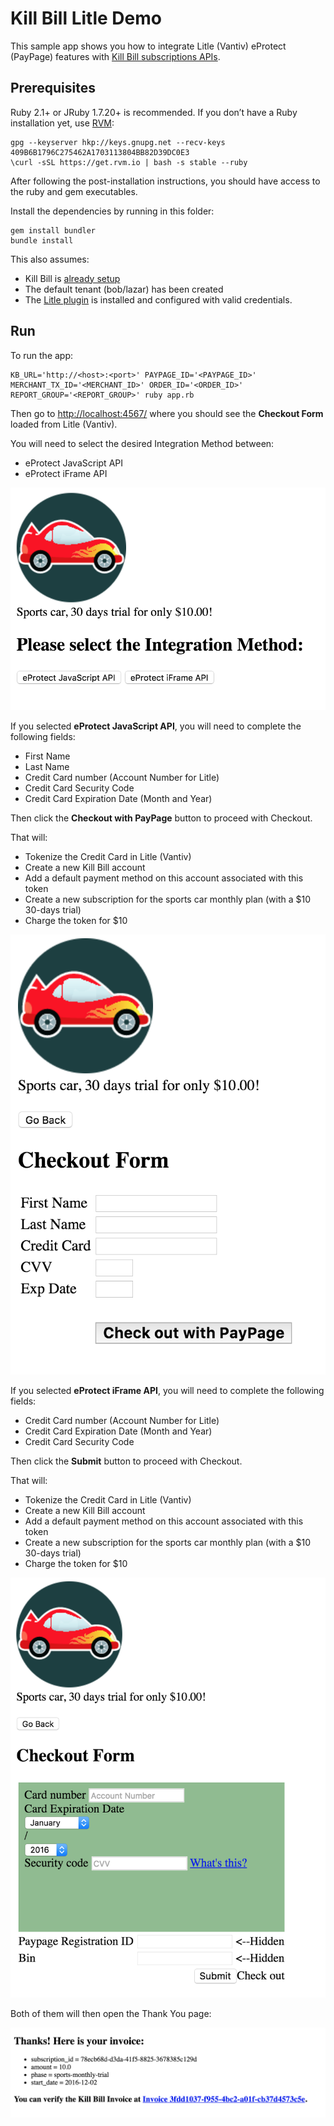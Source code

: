 Kill Bill Litle Demo
====================

This sample app shows you how to integrate Litle (Vantiv) eProtect (PayPage) features with [Kill Bill subscriptions APIs](http://docs.killbill.io/0.16/userguide_subscription.html).

Prerequisites
-------------

Ruby 2.1+ or JRuby 1.7.20+ is recommended. If you don’t have a Ruby installation yet, use [RVM](https://rvm.io/rvm/install):

```
gpg --keyserver hkp://keys.gnupg.net --recv-keys 409B6B1796C275462A1703113804BB82D39DC0E3
\curl -sSL https://get.rvm.io | bash -s stable --ruby
```

After following the post-installation instructions, you should have access to the ruby and gem executables.

Install the dependencies by running in this folder:

```
gem install bundler
bundle install
```

This also assumes:

* Kill Bill is [already setup](http://docs.killbill.io/0.16/getting_started.html)
* The default tenant (bob/lazar) has been created
* The [Litle plugin](https://github.com/killbill/killbill-litle-plugin) is installed and configured with valid credentials.

Run
---

To run the app:

```
KB_URL='http://<host>:<port>' PAYPAGE_ID='<PAYPAGE_ID>' MERCHANT_TX_ID='<MERCHANT_ID>' ORDER_ID='<ORDER_ID>' REPORT_GROUP='<REPORT_GROUP>' ruby app.rb

```

Then go to [http://localhost:4567/](http://localhost:4567/) where you should see the **Checkout Form** loaded from Litle (Vantiv).

You will need to select the desired Integration Method between:
* eProtect JavaScript API
* eProtect iFrame API

![Integration method](./integrationMethods.png)

If you selected **eProtect JavaScript API**, you will need to complete the following fields:

* First Name
* Last Name
* Credit Card number (Account Number for Litle)
* Credit Card Security Code
* Credit Card Expiration Date (Month and Year)

Then click the **Checkout with PayPage** button to proceed with Checkout.

That will:

* Tokenize the Credit Card in Litle (Vantiv)
* Create a new Kill Bill account
* Add a default payment method on this account associated with this token
* Create a new subscription for the sports car monthly plan (with a $10 30-days trial)
* Charge the token for $10

![Checkout Form](./image1_eProtect.png)

If you selected **eProtect iFrame API**, you will need to complete the following fields:
* Credit Card number (Account Number for Litle)
* Credit Card Expiration Date (Month and Year)
* Credit Card Security Code

Then click the **Submit** button to proceed with Checkout.

That will:

* Tokenize the Credit Card in Litle (Vantiv)
* Create a new Kill Bill account
* Add a default payment method on this account associated with this token
* Create a new subscription for the sports car monthly plan (with a $10 30-days trial)
* Charge the token for $10

![Checkout Form](./image1_eProtect_iFrame.png)

Both of them will then open the Thank You page:

![Thank you Page](./thankyou.png)